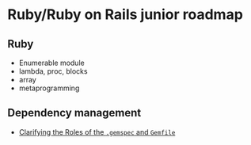 # Ruby/Ruby on Rails junior roadmap

## Ruby
  - Enumerable module
  - lambda, proc, blocks
  - array
  - metaprogramming

## Dependency management
  - [Clarifying the Roles of the `.gemspec` and `Gemfile`](http://yehudakatz.com/2010/12/16/clarifying-the-roles-of-the-gemspec-and-gemfile)
